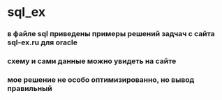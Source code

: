 # sql_ex
### в файле sql приведены примеры решений задчач с сайта sql-ex.ru для oracle
### схему и сами данные можно увидеть на сайте
### мое решение не особо оптимизированно, но вывод правильный
